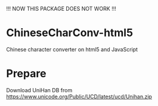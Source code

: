 !!! NOW THIS PACKAGE DOES NOT WORK !!!

# ChineseCharConv-html5
Chinese character converter on html5 and JavaScript

# Prepare

Download UniHan DB from https://www.unicode.org/Public/UCD/latest/ucd/Unihan.zip
